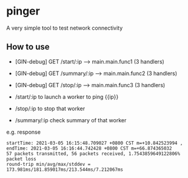 # pinger
A very simple tool to test network connectivity

## How to use
- [GIN-debug] GET    /start/:ip                --> main.main.func1 (3 handlers)
- [GIN-debug] GET    /summary/:ip              --> main.main.func2 (3 handlers)
- [GIN-debug] GET    /stop/:ip                 --> main.main.func3 (3 handlers)

- /start/:ip  to launch a worker to ping {{ip}} 
- /stop/:ip to stop that worker
- /summary/:ip check summary of that worker

e.g. response
```
startTime: 2021-03-05 16:15:48.709027 +0800 CST m=+10.842523994 , endTime: 2021-03-05 16:16:44.742428 +0800 CST m=+66.874365032 
57 packets transmitted, 56 packets received, 1.7543859649122806% packet loss
round-trip min/avg/max/stddev = 173.981ms/181.859017ms/213.544ms/7.212067ms
```
